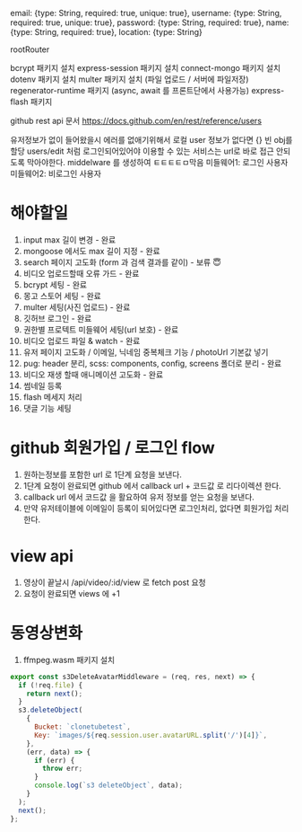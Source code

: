 email: {type: String, required: true, unique: true},
username: {type: String, required: true, unique: true},
password: {type: String, required: true},
name: {type: String, required: true},
location: {type: String}

rootRouter

bcrypt 패키지 설치
express-session 패키지 설치
connect-mongo 패키지 설치
dotenv 패키지 설치
multer 패키지 설치 (파일 업로드 / 서버에 파일저장)
regenerator-runtime 패키지 (async, await 를 프론트단에서 사용가능)
express-flash 패키지

github rest api 문서
https://docs.github.com/en/rest/reference/users

유저정보가 없이 들어왔을시 에러를 없애기위해서
로컬 user 정보가 없다면 {} 빈 obj를 할당
users/edit 처럼 로그인되어있어야 이용할 수 있는 서비스는 url로 바로 접근 안되도록 막아야한다.
middelware 를 생성하여 ㅌㅌㅌㅌㅁ막음
미들웨어1: 로그인 사용자
미들웨어2: 비로그인 사용자

# 해야할일

1. input max 길이 변경 - 완료
2. mongoose 에서도 max 길이 지정 - 완료
3. search 페이지 고도화 (form 과 검색 결과를 같이) - 보류 😇
4. 비디오 업로드할때 오류 가드 - 완료
5. bcrypt 세팅 - 완료
6. 몽고 스토어 세팅 - 완료
7. multer 세팅(사진 업로드) - 완료
8. 깃허브 로그인 - 완료
9. 권한별 프로텍트 미들웨어 세팅(url 보호) - 완료
10. 비디오 업로드 파일 & watch - 완료
11. 유저 페이지 고도화 / 이메일, 닉네임 중복체크 기능 / photoUrl 기본값 넣기
12. pug: header 분리, scss: components, config, screens 폴더로 분리 - 완료
13. 비디오 재생 할때 애니메이션 고도화 - 완료
14. 썸네일 등록
15. flash 메세지 처리
16. 댓글 기능 세팅

# github 회원가입 / 로그인 flow

1. 원하는정보를 포함한 url 로 1단계 요청을 보낸다.
2. 1단계 요청이 완료되면 github 에서 callback url + 코드값 로 리다이렉션 한다.
3. callback url 에서 코드값 을 활요하여 유저 정보를 얻는 요청을 보낸다.
4. 만약 유저테이블에 이메일이 등록이 되어있다면 로그인처리, 없다면 회원가입 처리한다.

# view api

1. 영상이 끝날시 /api/video/:id/view 로 fetch post 요청
2. 요청이 완료되면 views 에 +1

# 동영상변화

1. ffmpeg.wasm 패키지 설치

```js
export const s3DeleteAvatarMiddleware = (req, res, next) => {
  if (!req.file) {
    return next();
  }
  s3.deleteObject(
    {
      Bucket: `clonetubetest`,
      Key: `images/${req.session.user.avatarURL.split('/')[4]}`,
    },
    (err, data) => {
      if (err) {
        throw err;
      }
      console.log(`s3 deleteObject`, data);
    }
  );
  next();
};
```
